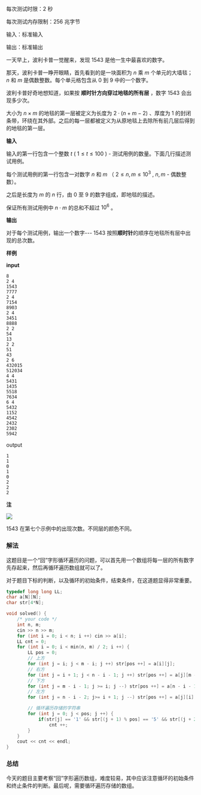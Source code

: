 
每次测试时限：2 秒

每次测试内存限制：256 兆字节

输入：标准输入

输出：标准输出

一天早上，波利卡普一觉醒来，发现 $1543$ 是他一生中最喜欢的数字。

那天，波利卡普一睁开眼睛，首先看到的是一块面积为 $n$ 乘 $m$ 个单元的大墙毯； $n$ 和 $m$ 是偶数整数。每个单元格包含从 $0$ 到 $9$ 中的一个数字。

波利卡普好奇地想知道，如果按 **顺时针方向穿过地毯的所有层**  ，数字 $1543$ 会出现多少次。

大小为 $n \times m$ 的地毯的第一层被定义为长度为 $2 \cdot (n+m-2)$ 、厚度为 $1$ 的封闭条带，环绕在其外部。之后的每一层都被定义为从原地毯上去除所有前几层后得到的地毯的第一层。

**输入**

输入的第一行包含一个整数 $t$ ( $1 \leq t \leq 100$ ) - 测试用例的数量。下面几行描述测试用例。

每个测试用例的第一行包含一对数字 $n$ 和 $m$ （ $2 \leq n, m \leq 10^3$ , $n, m$ - 偶数整数）。

之后是长度为 $m$ 的 $n$ 行，由 $0$ 至 $9$ 的数字组成，即地毯的描述。

保证所有测试用例中 $n \cdot m$ 的总和不超过 $10^6$ 。

**输出**

对于每个测试用例，输出一个数字--- $1543$ 按照**顺时针**的顺序在地毯所有层中出现的总次数。

**样例**

**input**
```
8
2 4
1543
7777
2 4
7154
8903
2 4
3451
8888
2 2
54
13
2 2
51
43
2 6
432015
512034
4 4
5431
1435
5518
7634
6 4
5432
1152
4542
2432
2302
5942
```
output
```
1
1
0
1
0
2
2
2
```
**注**

![](https://files.mdnice.com/user/34286/774e4f51-71c5-425d-868c-b90894ea2c80.jpg)


$1543$ 在第七个示例中的出现次数。不同层的颜色不同。

### 解法

这题目是一个“回”字形循环遍历的问题，可以首先用一个数组将每一层的所有数字先存起来，然后再循环遍历数组就可以了。

对于题目下标的判断，以及循环的初始条件，结束条件，在这道题显得非常重要。
```cpp
typedef long long LL;
char a[N][N];
char str[4*N];

void solved() {
	/* your code */
	int n, m;
	cin >> n >> m;
	for (int i = 0; i < n; i ++) cin >> a[i];
	LL cnt = 0;
	for (int i = 0; i < min(n, m) / 2; i ++) {
		LL pos = 0;
		// 上方
		for (int j = i; j < m - i; j ++) str[pos ++] = a[i][j];
		// 右方	
		for (int j = i + 1; j < n - i - 1; j ++) str[pos ++] = a[j][m - i - 1];
		// 下方
		for (int j = m - i - 1; j >= i; j --) str[pos ++] = a[n - i - 1][j];
		// 左方
		for (int j = n - i - 2; j>= i + 1; j --) str[pos ++] = a[j][i]; 

		// 循环遍历存储的字符串
		for (int j = 0; j < pos; j ++) {
			if(str[j] == '1' && str[(j + 1) % pos] == '5' && str[(j + 2) % pos] == '4' && str[(j + 3) % pos] == '3')
				cnt ++;
		}	
	}
	cout << cnt << endl;
}
```

### 总结

今天的题目主要考察“回”字形遍历数组，难度较易，其中应该注意循环的初始条件和终止条件的判断。最后呢，需要循环遍历存储的数组。
